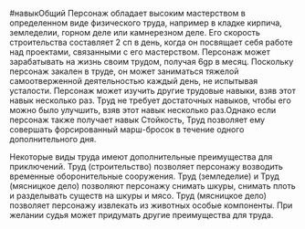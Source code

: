 #навыкОбщий
Персонаж обладает высоким мастерством в определенном виде физического труда, например в кладке кирпича, земледелии, горном деле или камнерезном деле. Его скорость строительства составляет 2 сп в день, когда он посвящает себя работе над проектами, связанными с его мастерством. Персонаж может зарабатывать на жизнь своим трудом, получая 6gp в месяц. Поскольку персонаж закален в труде, он может заниматься тяжелой самоотверженной деятельностью каждый день, не испытывая усталости. Персонаж может изучить другие трудовые навыки, взяв этот навык несколько раз. Труд не требует достаточных навыков, чтобы его можно было улучшить, взяв этот навык несколько раз.Однако если персонаж также получает навык Стойкость, Труд позволяет ему совершать форсированный марш-бросок в течение одного дополнительного дня.

Некоторые виды труда имеют дополнительные преимущества для приключений. Труд (строительство) позволяет персонажу возводить временные оборонительные сооружения. Труд (земледелие) и Труд (мясницкое дело) позволяют персонажу снимать шкуры, снимать плоть и разделывать существ на шкуры и мясо. Труд (мясницкое дело) позволяет персонажу извлекать из животных особые компоненты. При желании судья может придумать другие преимущества для труда.
